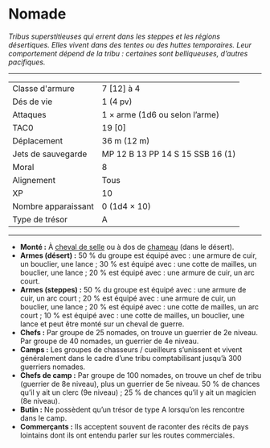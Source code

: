 # Nomade


*Tribus superstitieuses qui errent dans les steppes et les régions
désertiques. Elles vivent dans des tentes ou des huttes temporaires.
Leur comportement dépend de la tribu : certaines sont belliqueuses,
d’autres pacifiques.*

-----

|                     |                                  |
| ------------------- | -------------------------------- |
| Classe d'armure     | 7 \[12\] à 4                     |
| Dés de vie          | 1 (4 pv)                         |
| Attaques            | 1 × arme (1d6 ou selon l’arme)   |
| TAC0                | 19 \[0\]                         |
| Déplacement         | 36 m (12 m)                      |
| Jets de sauvegarde  | MP 12 B 13 PP 14 S 15 SSB 16 (1) |
| Moral               | 8                                |
| Alignement          | Tous                             |
| XP                  | 10                               |
| Nombre apparaissant | 0 (1d4 × 10)                     |
| Type de trésor      | A                                |

-----

  - **Monté :** À [cheval de selle](Cheval.md#Cheval-de-selle)
    ou à dos de [chameau](Chameau.md) (dans le désert).
  - **Armes (désert) :** 50 % du groupe est équipé avec : une armure de
    cuir, un bouclier, une lance ; 30 % est équipé avec : une cotte de
    mailles, un bouclier, une lance ; 20 % est équipé avec : une armure
    de cuir, un arc court.
  - **Armes (steppes) :** 50 % du groupe est équipé avec : une armure de
    cuir, un arc court ; 20 % est équipé avec : une armure de cuir, un
    bouclier, une lance ; 20 % est équipé avec : une cotte de mailles,
    un arc court ; 10 % est équipé avec : une cotte de mailles, un
    bouclier, une lance et peut être monté sur un cheval de guerre.
  - **Chefs :** Par groupe de 25 nomades, on trouve un guerrier de 2e
    niveau. Par groupe de 40 nomades, un guerrier de 4e niveau.
  - **Camps :** Les groupes de chasseurs / cueilleurs s’unissent et
    vivent généralement dans le cadre d’une tribu comptabilisant jusqu’à
    300 guerriers nomades.
  - **Chefs de camp :** Par groupe de 100 nomades, on trouve un chef de
    tribu (guerrier de 8e niveau), plus un guerrier de 5e niveau. 50 %
    de chances qu’il y ait un clerc (9e niveau) ; 25 % de chances qu’il
    y ait un magicien (8e niveau).
  - **Butin :** Ne possèdent qu’un trésor de type A lorsqu’on les
    rencontre dans le camp.
  - **Commerçants :** Ils acceptent souvent de raconter des récits de
    pays lointains dont ils ont entendu parler sur les routes
    commerciales.